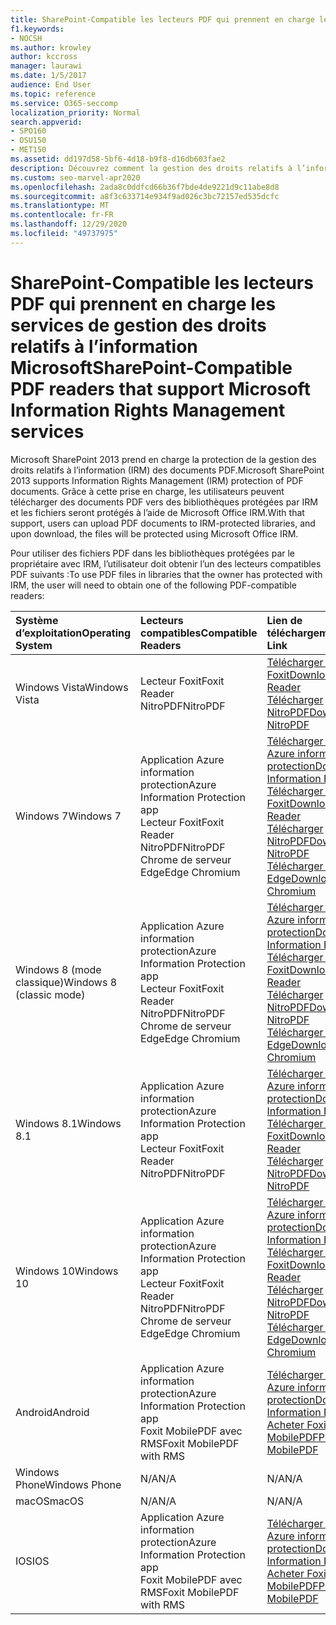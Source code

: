 ```yaml
---
title: SharePoint-Compatible les lecteurs PDF qui prennent en charge les services de gestion des droits relatifs à l’information Microsoft
f1.keywords:
- NOCSH
ms.author: krowley
author: kccross
manager: laurawi
ms.date: 1/5/2017
audience: End User
ms.topic: reference
ms.service: O365-seccomp
localization_priority: Normal
search.appverid:
- SPO160
- OSU150
- MET150
ms.assetid: dd197d58-5bf6-4d18-b9f8-d16db603fae2
description: Découvrez comment la gestion des droits relatifs à l’information (IRM) protège les documents PDF téléchargés et téléchargés à partir de bibliothèques protégées par IRM dans Microsoft SharePoint 2013.
ms.custom: seo-marvel-apr2020
ms.openlocfilehash: 2ada8c0ddfcd66b36f7bde4de9221d9c11abe8d8
ms.sourcegitcommit: a8f3c633714e934f9ad026c3bc72157ed535dcfc
ms.translationtype: MT
ms.contentlocale: fr-FR
ms.lasthandoff: 12/29/2020
ms.locfileid: "49737975"
---
```

# <a name="sharepoint-compatible-pdf-readers-that-support-microsoft-information-rights-management-services"></a><span data-ttu-id="e6baf-103">SharePoint-Compatible les lecteurs PDF qui prennent en charge les services de gestion des droits relatifs à l’information Microsoft</span><span class="sxs-lookup"><span data-stu-id="e6baf-103">SharePoint-Compatible PDF readers that support Microsoft Information Rights Management services</span></span>

<span data-ttu-id="e6baf-104">Microsoft SharePoint 2013 prend en charge la protection de la gestion des droits relatifs à l’information (IRM) des documents PDF.</span><span class="sxs-lookup"><span data-stu-id="e6baf-104">Microsoft SharePoint 2013 supports Information Rights Management (IRM) protection of PDF documents.</span></span> <span data-ttu-id="e6baf-105">Grâce à cette prise en charge, les utilisateurs peuvent télécharger des documents PDF vers des bibliothèques protégées par IRM et les fichiers seront protégés à l’aide de Microsoft Office IRM.</span><span class="sxs-lookup"><span data-stu-id="e6baf-105">With that support, users can upload PDF documents to IRM-protected libraries, and upon download, the files will be protected using Microsoft Office IRM.</span></span>
  
<span data-ttu-id="e6baf-106">Pour utiliser des fichiers PDF dans les bibliothèques protégées par le propriétaire avec IRM, l’utilisateur doit obtenir l’un des lecteurs compatibles PDF suivants :</span><span class="sxs-lookup"><span data-stu-id="e6baf-106">To use PDF files in libraries that the owner has protected with IRM, the user will need to obtain one of the following PDF-compatible readers:</span></span>
  
| <span data-ttu-id="e6baf-107">Système d’exploitation</span><span class="sxs-lookup"><span data-stu-id="e6baf-107">Operating System</span></span> | <span data-ttu-id="e6baf-108">Lecteurs compatibles</span><span class="sxs-lookup"><span data-stu-id="e6baf-108">Compatible Readers</span></span> | <span data-ttu-id="e6baf-109">Lien de téléchargement</span><span class="sxs-lookup"><span data-stu-id="e6baf-109">Download Link</span></span> |
|:-----|:-----|:-----|
|<span data-ttu-id="e6baf-110">Windows Vista</span><span class="sxs-lookup"><span data-stu-id="e6baf-110">Windows Vista</span></span>  <br/> |<span data-ttu-id="e6baf-111">Lecteur Foxit</span><span class="sxs-lookup"><span data-stu-id="e6baf-111">Foxit Reader</span></span>  <br/> <span data-ttu-id="e6baf-112">NitroPDF</span><span class="sxs-lookup"><span data-stu-id="e6baf-112">NitroPDF</span></span>  <br/> |[<span data-ttu-id="e6baf-113">Télécharger le lecteur Foxit</span><span class="sxs-lookup"><span data-stu-id="e6baf-113">Download Foxit Reader</span></span>](https://go.microsoft.com/fwlink/?linkid=2139326) <br/> [<span data-ttu-id="e6baf-114">Télécharger NitroPDF</span><span class="sxs-lookup"><span data-stu-id="e6baf-114">Download NitroPDF</span></span>](https://go.microsoft.com/fwlink/?linkid=2139327) <br/> |
|<span data-ttu-id="e6baf-115">Windows 7</span><span class="sxs-lookup"><span data-stu-id="e6baf-115">Windows 7</span></span>  <br/> |<span data-ttu-id="e6baf-116">Application Azure information protection</span><span class="sxs-lookup"><span data-stu-id="e6baf-116">Azure Information Protection app</span></span>  <br/> <span data-ttu-id="e6baf-117">Lecteur Foxit</span><span class="sxs-lookup"><span data-stu-id="e6baf-117">Foxit Reader</span></span>  <br/> <span data-ttu-id="e6baf-118">NitroPDF</span><span class="sxs-lookup"><span data-stu-id="e6baf-118">NitroPDF</span></span>  <br/> <span data-ttu-id="e6baf-119">Chrome de serveur Edge</span><span class="sxs-lookup"><span data-stu-id="e6baf-119">Edge Chromium</span></span>  <br/>|[<span data-ttu-id="e6baf-120">Télécharger l’application Azure information protection</span><span class="sxs-lookup"><span data-stu-id="e6baf-120">Download Azure Information Protection app</span></span>](https://go.microsoft.com/fwlink/?linkid=837797) <br/> [<span data-ttu-id="e6baf-121">Télécharger le lecteur Foxit</span><span class="sxs-lookup"><span data-stu-id="e6baf-121">Download Foxit Reader</span></span>](https://go.microsoft.com/fwlink/?linkid=2139326) <br/> [<span data-ttu-id="e6baf-122">Télécharger NitroPDF</span><span class="sxs-lookup"><span data-stu-id="e6baf-122">Download NitroPDF</span></span>](https://go.microsoft.com/fwlink/?linkid=2139327) <br/> [<span data-ttu-id="e6baf-123">Télécharger le chrome Edge</span><span class="sxs-lookup"><span data-stu-id="e6baf-123">Download Edge Chromium</span></span>](https://support.microsoft.com/microsoft-edge/download-the-new-microsoft-edge-based-on-chromium-0f4a3dd7-55df-60f5-739f-00010dba52cf) <br/>|
|<span data-ttu-id="e6baf-124">Windows 8 (mode classique)</span><span class="sxs-lookup"><span data-stu-id="e6baf-124">Windows 8 (classic mode)</span></span>  <br/> |<span data-ttu-id="e6baf-125">Application Azure information protection</span><span class="sxs-lookup"><span data-stu-id="e6baf-125">Azure Information Protection app</span></span>  <br/> <span data-ttu-id="e6baf-126">Lecteur Foxit</span><span class="sxs-lookup"><span data-stu-id="e6baf-126">Foxit Reader</span></span>  <br/> <span data-ttu-id="e6baf-127">NitroPDF</span><span class="sxs-lookup"><span data-stu-id="e6baf-127">NitroPDF</span></span>  <br/> <span data-ttu-id="e6baf-128">Chrome de serveur Edge</span><span class="sxs-lookup"><span data-stu-id="e6baf-128">Edge Chromium</span></span>  <br/>|[<span data-ttu-id="e6baf-129">Télécharger l’application Azure information protection</span><span class="sxs-lookup"><span data-stu-id="e6baf-129">Download Azure Information Protection app</span></span>](https://go.microsoft.com/fwlink/?linkid=837797) <br/> [<span data-ttu-id="e6baf-130">Télécharger le lecteur Foxit</span><span class="sxs-lookup"><span data-stu-id="e6baf-130">Download Foxit Reader</span></span>](https://go.microsoft.com/fwlink/?linkid=2139326) <br/> [<span data-ttu-id="e6baf-131">Télécharger NitroPDF</span><span class="sxs-lookup"><span data-stu-id="e6baf-131">Download NitroPDF</span></span>](https://go.microsoft.com/fwlink/?linkid=2139327) <br/> [<span data-ttu-id="e6baf-132">Télécharger le chrome Edge</span><span class="sxs-lookup"><span data-stu-id="e6baf-132">Download Edge Chromium</span></span>](https://support.microsoft.com/microsoft-edge/download-the-new-microsoft-edge-based-on-chromium-0f4a3dd7-55df-60f5-739f-00010dba52cf) <br/> |
|<span data-ttu-id="e6baf-133">Windows 8.1</span><span class="sxs-lookup"><span data-stu-id="e6baf-133">Windows 8.1</span></span>  <br/> |<span data-ttu-id="e6baf-134">Application Azure information protection</span><span class="sxs-lookup"><span data-stu-id="e6baf-134">Azure Information Protection app</span></span>  <br/> <span data-ttu-id="e6baf-135">Lecteur Foxit</span><span class="sxs-lookup"><span data-stu-id="e6baf-135">Foxit Reader</span></span>  <br/> <span data-ttu-id="e6baf-136">NitroPDF</span><span class="sxs-lookup"><span data-stu-id="e6baf-136">NitroPDF</span></span>  <br/> |[<span data-ttu-id="e6baf-137">Télécharger l’application Azure information protection</span><span class="sxs-lookup"><span data-stu-id="e6baf-137">Download Azure Information Protection app</span></span>](https://go.microsoft.com/fwlink/?linkid=837797) <br/> [<span data-ttu-id="e6baf-138">Télécharger le lecteur Foxit</span><span class="sxs-lookup"><span data-stu-id="e6baf-138">Download Foxit Reader</span></span>](https://go.microsoft.com/fwlink/?linkid=2139326) <br/> [<span data-ttu-id="e6baf-139">Télécharger NitroPDF</span><span class="sxs-lookup"><span data-stu-id="e6baf-139">Download NitroPDF</span></span>](https://go.microsoft.com/fwlink/?linkid=2139327) <br/> |
|<span data-ttu-id="e6baf-140">Windows 10</span><span class="sxs-lookup"><span data-stu-id="e6baf-140">Windows 10</span></span>  <br/> |<span data-ttu-id="e6baf-141">Application Azure information protection</span><span class="sxs-lookup"><span data-stu-id="e6baf-141">Azure Information Protection app</span></span>  <br/> <span data-ttu-id="e6baf-142">Lecteur Foxit</span><span class="sxs-lookup"><span data-stu-id="e6baf-142">Foxit Reader</span></span>  <br/> <span data-ttu-id="e6baf-143">NitroPDF</span><span class="sxs-lookup"><span data-stu-id="e6baf-143">NitroPDF</span></span>  <br/> <span data-ttu-id="e6baf-144">Chrome de serveur Edge</span><span class="sxs-lookup"><span data-stu-id="e6baf-144">Edge Chromium</span></span>  <br/> |[<span data-ttu-id="e6baf-145">Télécharger l’application Azure information protection</span><span class="sxs-lookup"><span data-stu-id="e6baf-145">Download Azure Information Protection app</span></span>](https://go.microsoft.com/fwlink/?linkid=837797) <br/> [<span data-ttu-id="e6baf-146">Télécharger le lecteur Foxit</span><span class="sxs-lookup"><span data-stu-id="e6baf-146">Download Foxit Reader</span></span>](https://go.microsoft.com/fwlink/?linkid=2139326) <br/> [<span data-ttu-id="e6baf-147">Télécharger NitroPDF</span><span class="sxs-lookup"><span data-stu-id="e6baf-147">Download NitroPDF</span></span>](https://go.microsoft.com/fwlink/?linkid=2139327) <br/> [<span data-ttu-id="e6baf-148">Télécharger le chrome Edge</span><span class="sxs-lookup"><span data-stu-id="e6baf-148">Download Edge Chromium</span></span>](https://support.microsoft.com/microsoft-edge/download-the-new-microsoft-edge-based-on-chromium-0f4a3dd7-55df-60f5-739f-00010dba52cf) <br/> |
|<span data-ttu-id="e6baf-149">Android</span><span class="sxs-lookup"><span data-stu-id="e6baf-149">Android</span></span>  <br/> |<span data-ttu-id="e6baf-150">Application Azure information protection</span><span class="sxs-lookup"><span data-stu-id="e6baf-150">Azure Information Protection app</span></span>  <br/> <span data-ttu-id="e6baf-151">Foxit MobilePDF avec RMS</span><span class="sxs-lookup"><span data-stu-id="e6baf-151">Foxit MobilePDF with RMS</span></span>  <br/> |[<span data-ttu-id="e6baf-152">Télécharger l’application Azure information protection</span><span class="sxs-lookup"><span data-stu-id="e6baf-152">Download Azure Information Protection app</span></span>](https://go.microsoft.com/fwlink/?linkid=836827) <br/> [<span data-ttu-id="e6baf-153">Acheter Foxit MobilePDF</span><span class="sxs-lookup"><span data-stu-id="e6baf-153">Purchase Foxit MobilePDF</span></span>](https://play.google.com/store/apps/details?id=com.foxit.mobile.pdf.lite) <br/> |
|<span data-ttu-id="e6baf-154">Windows Phone</span><span class="sxs-lookup"><span data-stu-id="e6baf-154">Windows Phone</span></span>  <br/> |<span data-ttu-id="e6baf-155">N/A</span><span class="sxs-lookup"><span data-stu-id="e6baf-155">N/A</span></span>  <br/> |<span data-ttu-id="e6baf-156">N/A</span><span class="sxs-lookup"><span data-stu-id="e6baf-156">N/A</span></span>  <br/> |
|<span data-ttu-id="e6baf-157">macOS</span><span class="sxs-lookup"><span data-stu-id="e6baf-157">macOS</span></span>  <br/> |<span data-ttu-id="e6baf-158">N/A</span><span class="sxs-lookup"><span data-stu-id="e6baf-158">N/A</span></span>  <br/> |<span data-ttu-id="e6baf-159">N/A</span><span class="sxs-lookup"><span data-stu-id="e6baf-159">N/A</span></span>  <br/> |
|<span data-ttu-id="e6baf-160">IOS</span><span class="sxs-lookup"><span data-stu-id="e6baf-160">IOS</span></span>  <br/> |<span data-ttu-id="e6baf-161">Application Azure information protection</span><span class="sxs-lookup"><span data-stu-id="e6baf-161">Azure Information Protection app</span></span>  <br/> <span data-ttu-id="e6baf-162">Foxit MobilePDF avec RMS</span><span class="sxs-lookup"><span data-stu-id="e6baf-162">Foxit MobilePDF with RMS</span></span>  <br/> |[<span data-ttu-id="e6baf-163">Télécharger l’application Azure information protection</span><span class="sxs-lookup"><span data-stu-id="e6baf-163">Download Azure Information Protection app</span></span>](https://go.microsoft.com/fwlink/?linkid=836828) <br/> [<span data-ttu-id="e6baf-164">Acheter Foxit MobilePDF</span><span class="sxs-lookup"><span data-stu-id="e6baf-164">Purchase Foxit MobilePDF</span></span>](https://play.google.com/store/apps/details?id=com.foxit.mobile.pdf.lite) <br/> |
   
